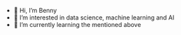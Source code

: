 - 👋 Hi, I’m Benny
- 👀 I’m interested in data science, machine learning and AI
- 🌱 I’m currently learning the mentioned above


<!---
bennymiddel/bennymiddel is a ✨ special ✨ repository because its `README.md` (this file) appears on your GitHub profile.
You can click the Preview link to take a look at your changes.
--->
